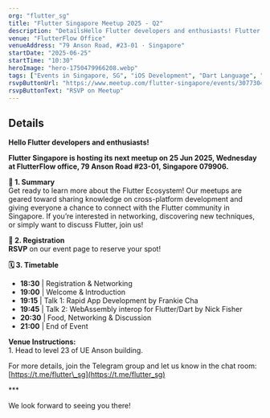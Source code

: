 ```yaml
---
org: "flutter_sg"
title: "Flutter Singapore Meetup 2025 - Q2"
description: "DetailsHello Flutter developers and enthusiasts! Flutter Singapore is hosting its next meetup on 25 Jun 2025, Wednesday at FlutterFlow office, 79 Anson Road #23"
venue: "FlutterFlow Office"
venueAddress: "79 Anson Road, #23-01 · Singapore"
startDate: "2025-06-25"
startTime: "10:30"
heroImage: "hero-1750479966208.webp"
tags: ["Events in Singapore, SG", "iOS Development", "Dart Language", "Dart Programming", "Mobile Development", "Software Development"]
rsvpButtonUrl: "https://www.meetup.com/flutter-singapore/events/307730486"
rsvpButtonText: "RSVP on Meetup"
---
```


## Details

**Hello Flutter developers and enthusiasts!**

**Flutter Singapore is hosting its next meetup on 25 Jun 2025, Wednesday at FlutterFlow office, 79 Anson Road #23-01, Singapore 079906.**

**📖 1. Summary**  
Get ready to learn more about the Flutter Ecosystem! Our meetups are geared toward sharing knowledge on cross-platform development and giving everyone a chance to connect with the Flutter community in Singapore. If you’re interested in networking, discovering new techniques, or simply want to discuss Flutter, join us!

**📝 2. Registration**  
**RSVP** on our event page to reserve your spot!

**🗓 3. Timetable**

-   **18:30** | Registration & Networking
-   **19:00** | Welcome & Introduction
-   **19:15** | Talk 1: Rapid App Development by Frankie Cha
-   **19:45** | Talk 2: WebAssembly interop for Flutter/Dart by Nick Fisher
-   **20:30** | Food, Networking & Discussion
-   **21:00** | End of Event

**Venue Instructions:**  
1\. Head to level 23 of UE Anson building.

For more details, join the Telegram group and let us know in the chat room:  
[https://t.me/flutter\_sg](https://t.me/flutter_sg)

\*\*\*

We look forward to seeing you there!